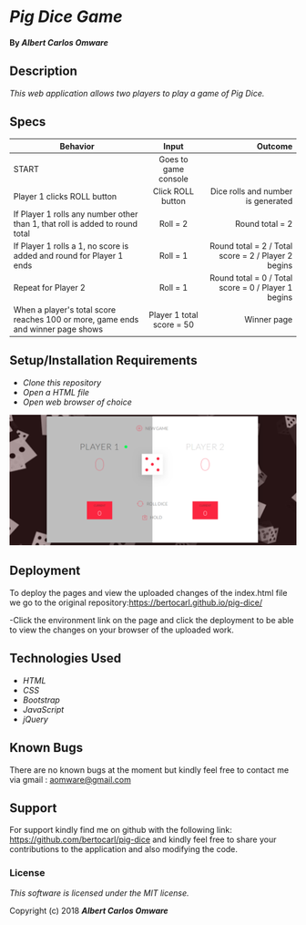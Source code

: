 # _Pig Dice Game_

#### By _Albert Carlos Omware_

## Description

_This web application allows two players to play a game of Pig Dice._

## Specs
| Behavior        | Input           | Outcome  |
| ------------- |:-------------:| -----:|
| START | Goes to game console |
| Player 1 clicks ROLL button | Click ROLL button | Dice rolls and number is generated
| If Player 1 rolls any number other than 1, that roll is added to round total | Roll = 2 | Round total = 2 |
| If Player 1 rolls a 1, no score is added and round for Player 1 ends | Roll = 1 | Round total = 2 / Total score = 2 / Player 2 begins |
| Repeat for Player 2 | Roll = 1 | Round total = 0 / Total score = 0 / Player 1 begins |
| When a player's total score reaches 100 or more, game ends and winner page shows | Player 1 total score = 50 | Winner page |


## Setup/Installation Requirements

* _Clone this repository_
* _Open a HTML file_
* _Open web browser of choice_

![image](https://github.com/bertocarl/pig-dice/blob/master/images/pig-dice.png)
## Deployment
To deploy the pages and view the uploaded changes of the index.html file we go to the original repository:https://bertocarl.github.io/pig-dice/

-Click the environment link on the page and click the deployment to be able to view the changes on your browser of the uploaded work.


## Technologies Used

* _HTML_
* _CSS_
* _Bootstrap_
* _JavaScript_
* _jQuery_

## Known Bugs
There are no known bugs at the moment but kindly feel free to contact me via gmail : aomware@gmail.com
## Support
For support kindly find me on github with the following link: https://github.com/bertocarl/pig-dice and kindly feel free to share your contributions to the application and also modifying the code.

### License

*This software is licensed under the MIT license.*

Copyright (c) 2018 **_Albert Carlos Omware_**
